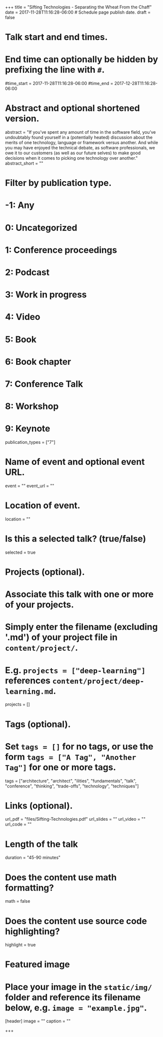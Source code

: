 +++
title = "Sifting Technologies - Separating the Wheat From the Chaff"
date = 2017-11-28T11:16:28-06:00  # Schedule page publish date.
draft = false

# Talk start and end times.
#   End time can optionally be hidden by prefixing the line with `#`.
#time_start = 2017-11-28T11:16:28-06:00
#time_end = 2017-12-28T11:16:28-06:00

# Abstract and optional shortened version.
abstract = "If you’ve spent any amount of time in the software field, you’ve undoubtably found yourself in a (potentially heated) discussion about the merits of one technology, language or framework versus another. And while you may have enjoyed the technical debate, as software professionals, we owe it to our customers (as well as our future selves) to make good decisions when it comes to picking one technology over another."
abstract_short = ""

# Filter by publication type.
# -1: Any
#  0: Uncategorized
#  1: Conference proceedings
#  2: Podcast
#  3: Work in progress
#  4: Video
#  5: Book
#  6: Book chapter
#  7: Conference Talk
#  8: Workshop  
#  9: Keynote
publication_types = ["7"]

# Name of event and optional event URL.
event = ""
event_url = ""

# Location of event.
location = ""

# Is this a selected talk? (true/false)
selected = true

# Projects (optional).
#   Associate this talk with one or more of your projects.
#   Simply enter the filename (excluding '.md') of your project file in `content/project/`.
#   E.g. `projects = ["deep-learning"]` references `content/project/deep-learning.md`.
projects = []

# Tags (optional).
#   Set `tags = []` for no tags, or use the form `tags = ["A Tag", "Another Tag"]` for one or more tags.
tags = ["architecture", "architect", "ilities", "fundamentals", "talk", "conference", "thinking", "trade-offs", "technology", "techniques"]

# Links (optional).
url_pdf = "files/Sifting-Technologies.pdf"
url_slides = ""
url_video = ""
url_code = ""

# Length of the talk
duration = "45-90 minutes"

# Does the content use math formatting?
math = false

# Does the content use source code highlighting?
highlight = true

# Featured image
# Place your image in the `static/img/` folder and reference its filename below, e.g. `image = "example.jpg"`.
[header]
image = ""
caption = ""

+++
